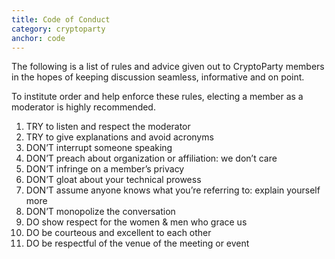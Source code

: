 ```yaml
---
title: Code of Conduct
category: cryptoparty
anchor: code
---
```

The following is a list of rules and advice given out to CryptoParty members
in the hopes of keeping discussion seamless, informative and on point.

To institute order and help enforce these rules,
electing a member as a moderator is highly recommended.

1. TRY to listen and respect the moderator
1. TRY to give explanations and avoid acronyms
1. DON’T interrupt someone speaking
1. DON’T preach about organization or affiliation: we don’t care
1. DON’T infringe on a member’s privacy
1. DON’T gloat about your technical prowess
1. DON’T assume anyone knows what you’re referring to: explain yourself more
1. DON’T monopolize the conversation
1. DO show respect for the women & men who grace us
1. DO be courteous and excellent to each other
1. DO be respectful of the venue of the meeting or event
